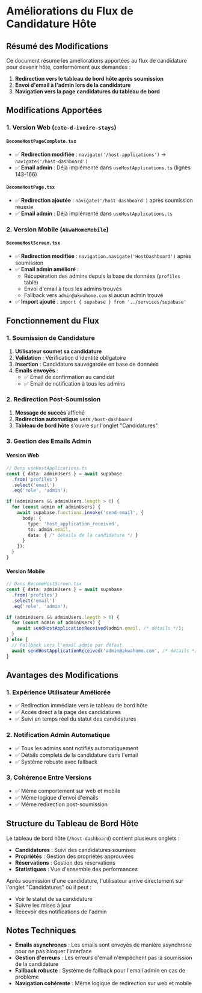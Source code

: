 # Améliorations du Flux de Candidature Hôte

## Résumé des Modifications

Ce document résume les améliorations apportées au flux de candidature pour devenir hôte, conformément aux demandes :

1. **Redirection vers le tableau de bord hôte après soumission**
2. **Envoi d'email à l'admin lors de la candidature**
3. **Navigation vers la page candidatures du tableau de bord**

## Modifications Apportées

### 1. Version Web (`cote-d-ivoire-stays`)

#### `BecomeHostPageComplete.tsx`
- ✅ **Redirection modifiée** : `navigate('/host-applications')` → `navigate('/host-dashboard')`
- ✅ **Email admin** : Déjà implémenté dans `useHostApplications.ts` (lignes 143-166)

#### `BecomeHostPage.tsx`
- ✅ **Redirection ajoutée** : `navigate('/host-dashboard')` après soumission réussie
- ✅ **Email admin** : Déjà implémenté dans `useHostApplications.ts`

### 2. Version Mobile (`AkwaHomeMobile`)

#### `BecomeHostScreen.tsx`
- ✅ **Redirection modifiée** : `navigation.navigate('HostDashboard')` après soumission
- ✅ **Email admin amélioré** : 
  - Récupération des admins depuis la base de données (`profiles` table)
  - Envoi d'email à tous les admins trouvés
  - Fallback vers `admin@akwahome.com` si aucun admin trouvé
- ✅ **Import ajouté** : `import { supabase } from '../services/supabase'`

## Fonctionnement du Flux

### 1. Soumission de Candidature
1. **Utilisateur soumet sa candidature**
2. **Validation** : Vérification d'identité obligatoire
3. **Insertion** : Candidature sauvegardée en base de données
4. **Emails envoyés** :
   - ✅ Email de confirmation au candidat
   - ✅ Email de notification à tous les admins

### 2. Redirection Post-Soumission
1. **Message de succès** affiché
2. **Redirection automatique** vers `/host-dashboard`
3. **Tableau de bord hôte** s'ouvre sur l'onglet "Candidatures"

### 3. Gestion des Emails Admin

#### Version Web
```typescript
// Dans useHostApplications.ts
const { data: adminUsers } = await supabase
  .from('profiles')
  .select('email')
  .eq('role', 'admin');

if (adminUsers && adminUsers.length > 0) {
  for (const admin of adminUsers) {
    await supabase.functions.invoke('send-email', {
      body: {
        type: 'host_application_received',
        to: admin.email,
        data: { /* détails de la candidature */ }
      }
    });
  }
}
```

#### Version Mobile
```typescript
// Dans BecomeHostScreen.tsx
const { data: adminUsers } = await supabase
  .from('profiles')
  .select('email')
  .eq('role', 'admin');

if (adminUsers && adminUsers.length > 0) {
  for (const admin of adminUsers) {
    await sendHostApplicationReceived(admin.email, /* détails */);
  }
} else {
  // Fallback vers l'email admin par défaut
  await sendHostApplicationReceived('admin@akwahome.com', /* détails */);
}
```

## Avantages des Modifications

### 1. **Expérience Utilisateur Améliorée**
- ✅ Redirection immédiate vers le tableau de bord hôte
- ✅ Accès direct à la page des candidatures
- ✅ Suivi en temps réel du statut des candidatures

### 2. **Notification Admin Automatique**
- ✅ Tous les admins sont notifiés automatiquement
- ✅ Détails complets de la candidature dans l'email
- ✅ Système robuste avec fallback

### 3. **Cohérence Entre Versions**
- ✅ Même comportement sur web et mobile
- ✅ Même logique d'envoi d'emails
- ✅ Même redirection post-soumission

## Structure du Tableau de Bord Hôte

Le tableau de bord hôte (`/host-dashboard`) contient plusieurs onglets :
- **Candidatures** : Suivi des candidatures soumises
- **Propriétés** : Gestion des propriétés approuvées
- **Réservations** : Gestion des réservations
- **Statistiques** : Vue d'ensemble des performances

Après soumission d'une candidature, l'utilisateur arrive directement sur l'onglet "Candidatures" où il peut :
- Voir le statut de sa candidature
- Suivre les mises à jour
- Recevoir des notifications de l'admin

## Notes Techniques

- **Emails asynchrones** : Les emails sont envoyés de manière asynchrone pour ne pas bloquer l'interface
- **Gestion d'erreurs** : Les erreurs d'email n'empêchent pas la soumission de la candidature
- **Fallback robuste** : Système de fallback pour l'email admin en cas de problème
- **Navigation cohérente** : Même logique de redirection sur web et mobile
